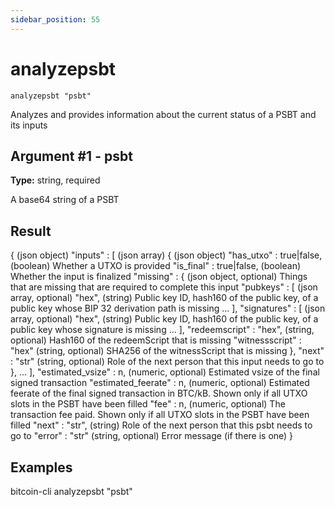 ```yaml
---
sidebar_position: 55
---
```

# analyzepsbt

`analyzepsbt "psbt"`

Analyzes and provides information about the current status of a PSBT and its inputs

## Argument #1 - psbt

**Type:** string, required

A base64 string of a PSBT

## Result

{                                   (json object)
  "inputs" : [                      (json array)
    {                               (json object)
      "has_utxo" : true|false,      (boolean) Whether a UTXO is provided
      "is_final" : true|false,      (boolean) Whether the input is finalized
      "missing" : {                 (json object, optional) Things that are missing that are required to complete this input
        "pubkeys" : [               (json array, optional)
          "hex",                    (string) Public key ID, hash160 of the public key, of a public key whose BIP 32 derivation path is missing
          ...
        ],
        "signatures" : [            (json array, optional)
          "hex",                    (string) Public key ID, hash160 of the public key, of a public key whose signature is missing
          ...
        ],
        "redeemscript" : "hex",     (string, optional) Hash160 of the redeemScript that is missing
        "witnessscript" : "hex"     (string, optional) SHA256 of the witnessScript that is missing
      },
      "next" : "str"                (string, optional) Role of the next person that this input needs to go to
    },
    ...
  ],
  "estimated_vsize" : n,            (numeric, optional) Estimated vsize of the final signed transaction
  "estimated_feerate" : n,          (numeric, optional) Estimated feerate of the final signed transaction in BTC/kB. Shown only if all UTXO slots in the PSBT have been filled
  "fee" : n,                        (numeric, optional) The transaction fee paid. Shown only if all UTXO slots in the PSBT have been filled
  "next" : "str",                   (string) Role of the next person that this psbt needs to go to
  "error" : "str"                   (string, optional) Error message (if there is one)
}

## Examples

bitcoin-cli analyzepsbt "psbt"